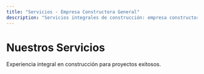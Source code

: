 ```yaml
---
title: "Servicios - Empresa Constructora General"
description: "Servicios integrales de construcción: empresa constructora general, planificación, gestión de proyectos y gestión de calidad."
---
```


# Nuestros Servicios

Experiencia integral en construcción para proyectos exitosos.
